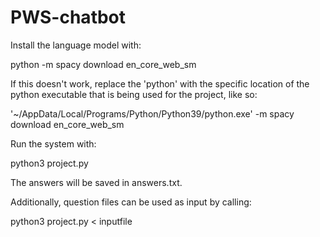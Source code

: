 # PWS-chatbot

Install the language model with:

python -m spacy download en_core_web_sm

If this doesn't work, replace the 'python' with the specific location of the python executable that is being used for the project, like so:

'~/AppData/Local/Programs/Python/Python39/python.exe' -m spacy download en_core_web_sm

Run the system with:

python3 project.py

The answers will be saved in answers.txt.


Additionally, question files can be used as input by calling:

python3 project.py < inputfile

